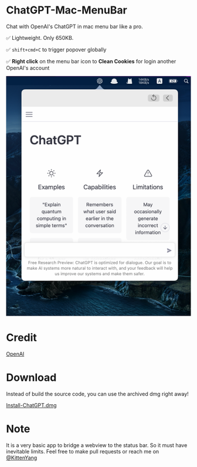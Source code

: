 # ChatGPT-Mac-MenuBar
Chat with OpenAI's ChatGPT in mac menu bar like a pro.

✅ Lightweight. Only 650KB.

✅ `shift+cmd+C` to trigger popover globally

✅ **Right click** on the menu bar icon to **Clean Cookies** for login another OpenAI's account


![](resource/snapshot.png)

# Credit
[OpenAI](https://openai.com/)

# Download
Instead of build the source code, you can use the archived dmg right away!

[Install-ChatGPT.dmg](https://github.com/KittenYang/ChatGPT-Mac-MenuBar/raw/main/Install-ChatGPT.dmg)


# Note
It is a very basic app to bridge a webview to the status bar. So it must have inevitable limits. Feel free to make pull requests or reach me on [@KittenYang](https://twitter.com/KittenYang)
